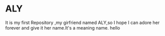 # ALY
It is my first Repository ,my girfriend named ALY,so I hope I can adore her forever and give it her name.It's a meaning name.
 hello
